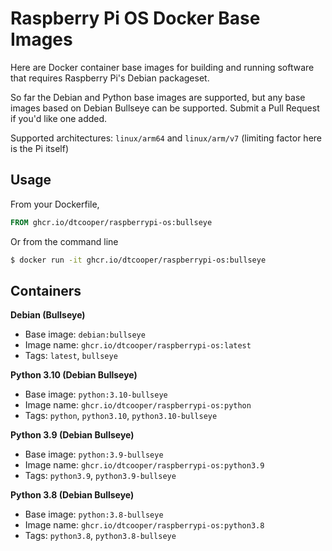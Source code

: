 # Raspberry Pi OS Docker Base Images

Here are Docker container base images for building and running software that
requires Raspberry Pi's Debian packageset.

So far the Debian and Python base images are supported, but any base images based
on Debian Bullseye can be supported. Submit a Pull Request if you'd like one added.

Supported architectures: `linux/arm64` and `linux/arm/v7` (limiting factor here
is the Pi itself)

## Usage

From your Dockerfile,

```Dockerfile
FROM ghcr.io/dtcooper/raspberrypi-os:bullseye
```

Or from the command line

```bash
$ docker run -it ghcr.io/dtcooper/raspberrypi-os:bullseye
```

## Containers

**Debian (Bullseye)**
 * Base image: `debian:bullseye`
 * Image name: `ghcr.io/dtcooper/raspberrypi-os:latest`
 * Tags: `latest`, `bullseye`

**Python 3.10 (Debian Bullseye)**
 * Base image: `python:3.10-bullseye`
 * Image name: `ghcr.io/dtcooper/raspberrypi-os:python`
 * Tags: `python`, `python3.10`, `python3.10-bullseye`

**Python 3.9 (Debian Bullseye)**
 * Base image: `python:3.9-bullseye`
 * Image name: `ghcr.io/dtcooper/raspberrypi-os:python3.9`
 * Tags: `python3.9`, `python3.9-bullseye`

**Python 3.8 (Debian Bullseye)**
 * Base image: `python:3.8-bullseye`
 * Image name: `ghcr.io/dtcooper/raspberrypi-os:python3.8`
 * Tags: `python3.8`, `python3.8-bullseye`
